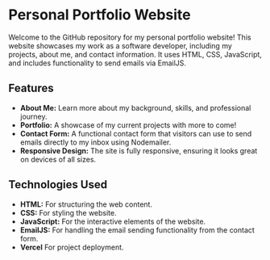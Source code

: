 # Personal Portfolio Website

Welcome to the GitHub repository for my personal portfolio website! This website showcases my work as a software developer, including my projects, about me, and contact information. It uses HTML, CSS, JavaScript, and includes functionality to send emails via EmailJS.

## Features

- **About Me:** Learn more about my background, skills, and professional journey.
- **Portfolio:** A showcase of my current projects with more to come!
- **Contact Form:** A functional contact form that visitors can use to send emails directly to my inbox using Nodemailer.
- **Responsive Design:** The site is fully responsive, ensuring it looks great on devices of all sizes.

## Technologies Used

- **HTML:** For structuring the web content.
- **CSS:** For styling the website.
- **JavaScript:** For the interactive elements of the website.
- **EmailJS:** For handling the email sending functionality from the contact form.
- **Vercel** For project deployment.


